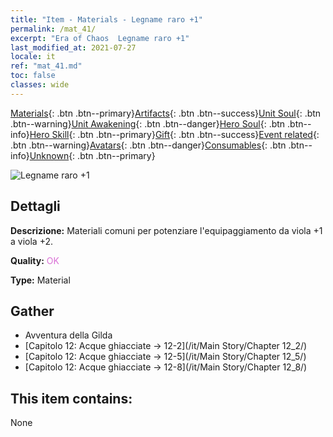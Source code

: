 ```yaml
---
title: "Item - Materials - Legname raro +1"
permalink: /mat_41/
excerpt: "Era of Chaos  Legname raro +1"
last_modified_at: 2021-07-27
locale: it
ref: "mat_41.md"
toc: false
classes: wide
---
```

 [Materials](/ItemsIT/){: .btn .btn--primary}[Artifacts](/ItemsIT/Artifacts/){: .btn .btn--success}[Unit Soul](/ItemsIT/UnitSoul/){: .btn .btn--warning}[Unit Awakening](/ItemsIT/UnitAwakening/){: .btn .btn--danger}[Hero Soul](/ItemsIT/HeroSoul/){: .btn .btn--info}[Hero Skill](/ItemsIT/HeroSkill/){: .btn .btn--primary}[Gift](/ItemsIT/Gift/){: .btn .btn--success}[Event related](/ItemsIT/Events/){: .btn .btn--warning}[Avatars](/ItemsIT/Avatars/){: .btn .btn--danger}[Consumables](/ItemsIT/Consumables/){: .btn .btn--info}[Unknown](/ItemsIT/Unknown/){: .btn .btn--primary}

 ![Legname raro +1](/images/t/i_cailiao_mucai2.png)

## Dettagli
 **Descrizione:** Materiali comuni per potenziare l'equipaggiamento da viola +1 a viola +2.

 **Quality:** <span style="color: #DA70D6">OK</span>

 **Type:** Material

## Gather

*    Avventura della Gilda 
*    [Capitolo 12: Acque ghiacciate -> 12-2](/it/Main Story/Chapter 12_2/) 
*    [Capitolo 12: Acque ghiacciate -> 12-5](/it/Main Story/Chapter 12_5/) 
*    [Capitolo 12: Acque ghiacciate -> 12-8](/it/Main Story/Chapter 12_8/) 

## This item contains:

  None

